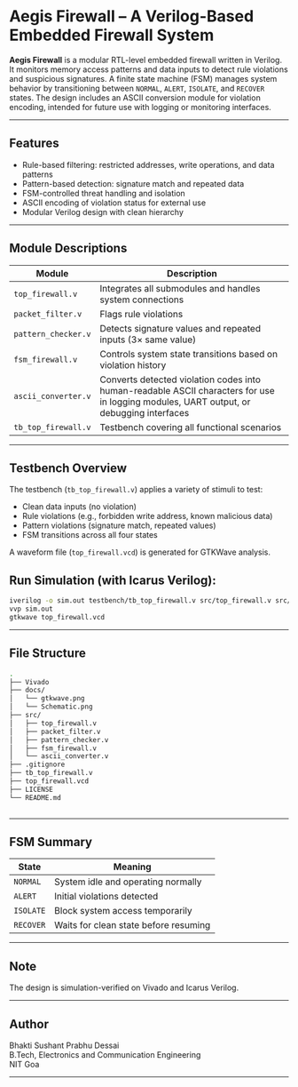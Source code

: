# Aegis Firewall – A Verilog-Based Embedded Firewall System

**Aegis Firewall** is a modular RTL-level embedded firewall written in Verilog. It monitors memory access patterns and data inputs to detect rule violations and suspicious signatures. A finite state machine (FSM) manages system behavior by transitioning between `NORMAL`, `ALERT`, `ISOLATE`, and `RECOVER` states. The design includes an ASCII conversion module for violation encoding, intended for future use with logging or monitoring interfaces.

---

## Features

- Rule-based filtering: restricted addresses, write operations, and data patterns
- Pattern-based detection: signature match and repeated data
- FSM-controlled threat handling and isolation
- ASCII encoding of violation status for external use
- Modular Verilog design with clean hierarchy

---

## Module Descriptions

| Module               | Description                                                  |
|----------------------|--------------------------------------------------------------|
| `top_firewall.v`     | Integrates all submodules and handles system connections     |
| `packet_filter.v`    | Flags rule violations |
| `pattern_checker.v`  | Detects signature values and repeated inputs (3× same value)|
| `fsm_firewall.v`     | Controls system state transitions based on violation history |
| `ascii_converter.v`  | Converts detected violation codes into human-readable ASCII characters for use in logging modules, UART output, or debugging interfaces       |
| `tb_top_firewall.v`  | Testbench covering all functional scenarios                  |

---

## Testbench Overview

The testbench (`tb_top_firewall.v`) applies a variety of stimuli to test:

- Clean data inputs (no violation)
- Rule violations (e.g., forbidden write address, known malicious data)
- Pattern violations (signature match, repeated values)
- FSM transitions across all four states

A waveform file (`top_firewall.vcd`) is generated for GTKWave analysis.

## Run Simulation (with Icarus Verilog):

```bash
iverilog -o sim.out testbench/tb_top_firewall.v src/top_firewall.v src/packet_filter.v src/pattern_checker.v src/fsm_firewall.v src/ascii_converter.v 
vvp sim.out
gtkwave top_firewall.vcd
````
---
## File Structure
```bash
.
├── Vivado
├── docs/
│   └── gtkwave.png
│   └── Schematic.png
├── src/
│   ├── top_firewall.v
│   ├── packet_filter.v
│   ├── pattern_checker.v
│   ├── fsm_firewall.v
│   └── ascii_converter.v
├── .gitignore
├── tb_top_firewall.v
├── top_firewall.vcd
├── LICENSE
└── README.md
 
````
---
## FSM Summary

| State               | Meaning                                                  |
|----------------------|--------------------------------------------------------------|
| `NORMAL`     | System idle and operating normally    |
| `ALERT`    | Initial violations detected |
| `ISOLATE`  | Block system access temporarily |
| `RECOVER`     | Waits for clean state before resuming |

---
## Note

The design is simulation-verified on Vivado and Icarus Verilog.

---
## Author

Bhakti Sushant Prabhu Dessai<br>
B.Tech, Electronics and Communication Engineering<br>
NIT Goa<br>

---

